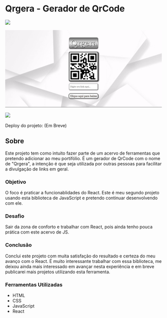# Qrgera - Gerador de QrCode

<img src="http://img.shields.io/static/v1?label=STATUS&message=CONCLUIDO&color=GREEN&style=for-the-badge"/>
</p>

![](./src/img/qrgera.png)

![](./src/img/qrgerag.gif)

Deploy do projeto: (Em Breve)

## Sobre

Este projeto tem como intuito fazer parte de um acervo de ferramentas que pretendo adicionar ao meu portifólio. É um gerador de QrCode com o nome de "Qrgera", a intenção é que seja utilizada por outras pessoas para facilitar a divulgação de links em geral.

### Objetivo

O foco é praticar a funcionablidades do React. Este é meu segundo projeto usando esta biblioteca de JavaScript e pretendo continuar desenvolvendo com ele.

### Desafio

Sair da zona de conforto e trabalhar com React, pois ainda tenho pouca prática com este acervo de JS.

### Conclusão

Conclui este projeto com muita satisfação do resultado e certeza do meu avanço com o React. É muito interessante trabalhar com essa biblioteca, me deixou ainda mais interessado em avançar nesta experiência e em breve publicarei mais projetos utilizando esta ferramenta.

### Ferramentas Utilizadas

- HTML
- CSS
- JavaScript
- React